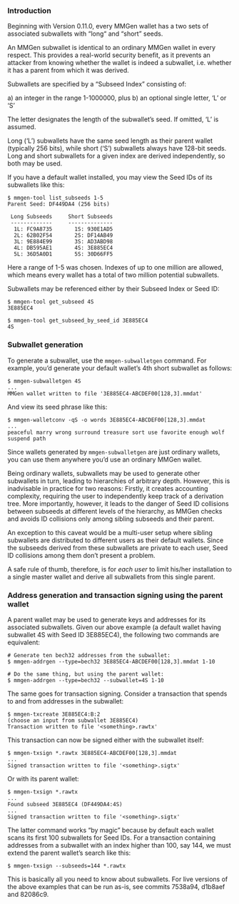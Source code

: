 ### Introduction

Beginning with Version 0.11.0, every MMGen wallet has a two sets of
associated subwallets with “long“ and “short” seeds.

An MMGen subwallet is identical to an ordinary MMGen wallet in every respect.
This provides a real-world security benefit, as it prevents an attacker from
knowing whether the wallet is indeed a subwallet, i.e. whether it has a parent
from which it was derived. 

Subwallets are specified by a “Subseed Index” consisting of:

  a) an integer in the range 1-1000000, plus
  b) an optional single letter, ‘L’ or ‘S’

The letter designates the length of the subwallet’s seed.  If omitted, ‘L’ is
assumed.

Long (‘L’) subwallets have the same seed length as their parent wallet
(typically 256 bits), while short (‘S’) subwallets always have 128-bit seeds.
Long and short subwallets for a given index are derived independently, so both
may be used.

If you have a default wallet installed, you may view the Seed IDs of its
subwallets like this:

	$ mmgen-tool list_subseeds 1-5
	Parent Seed: DF449DA4 (256 bits)

	 Long Subseeds     Short Subseeds
	 -------------     --------------
	  1L: FC9A8735       1S: 930E1AD5
	  2L: 62B02F54       2S: DF14AB49
	  3L: 9E884E99       3S: AD3ABD98
	  4L: DB595AE1       4S: 3E885EC4
	  5L: 36D5A0D1       5S: 30D66FF5

Here a range of 1-5 was chosen.  Indexes of up to one million are allowed, which
means every wallet has a total of two million potential subwallets.

Subwallets may be referenced either by their Subseed Index or Seed ID:

	$ mmgen-tool get_subseed 4S
	3E885EC4

	$ mmgen-tool get_subseed_by_seed_id 3E885EC4
	4S

### Subwallet generation

To generate a subwallet, use the `mmgen-subwalletgen` command.  For example,
you’d generate your default wallet’s 4th short subwallet as follows:

	$ mmgen-subwalletgen 4S
	...
	MMGen wallet written to file '3E885EC4-ABCDEF00[128,3].mmdat'

And view its seed phrase like this:

	$ mmgen-walletconv -qS -o words 3E885EC4-ABCDEF00[128,3].mmdat
	...
	peaceful marry wrong surround treasure sort use favorite enough wolf suspend path

Since wallets generated by `mmgen-subwalletgen` are just ordinary wallets, you
can use them anywhere you’d use an ordinary MMGen wallet.

Being ordinary wallets, subwallets may be used to generate other subwallets in
turn, leading to hierarchies of arbitrary depth.  However, this is inadvisable
in practice for two reasons:  Firstly, it creates accounting complexity,
requiring the user to independently keep track of a derivation tree.  More
importantly, however, it leads to the danger of Seed ID collisions between
subseeds at different levels of the hierarchy, as MMGen checks and avoids ID
collisions only among sibling subseeds and their parent.

An exception to this caveat would be a multi-user setup where sibling subwallets
are distributed to different users as their default wallets.  Since the subseeds
derived from these subwallets are private to each user, Seed ID collisions among
them don’t present a problem.

A safe rule of thumb, therefore, is for *each user* to limit his/her installation
to a single master wallet and derive all subwallets from this single parent.

### Address generation and transaction signing using the parent wallet

A parent wallet may be used to generate keys and addresses for its associated
subwallets.  Given our above example (a default wallet having subwallet 4S with
Seed ID 3E885EC4), the following two commands are equivalent:

	# Generate ten bech32 addresses from the subwallet:
	$ mmgen-addrgen --type=bech32 3E885EC4-ABCDEF00[128,3].mmdat 1-10

	# Do the same thing, but using the parent wallet:
	$ mmgen-addrgen --type=bech32 --subwallet=4S 1-10

The same goes for transaction signing.  Consider a transaction that spends to
and from addresses in the subwallet:

	$ mmgen-txcreate 3E885EC4:B:2
	(choose an input from subwallet 3E885EC4)
	Transaction written to file '<something>.rawtx'

This transaction can now be signed either with the subwallet itself:

	$ mmgen-txsign *.rawtx 3E885EC4-ABCDEF00[128,3].mmdat 
	...
	Signed transaction written to file '<something>.sigtx'

Or with its parent wallet:

	$ mmgen-txsign *.rawtx
	...
	Found subseed 3E885EC4 (DF449DA4:4S)
	...
	Signed transaction written to file '<something>.sigtx'

The latter command works “by magic” because by default each wallet scans its
first 100 subwallets for Seed IDs.  For a transaction containing addresses from
a subwallet with an index higher than 100, say 144, we must extend the parent
wallet’s search like this:

	$ mmgen-txsign --subseeds=144 *.rawtx

This is basically all you need to know about subwallets.  For live versions of
the above examples that can be run as-is, see commits 7538a94, d1b8aef and
82086c9.
